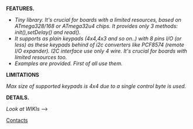 **FEATURES.**

* *Tiny library. It's crucial for boards with a limited resources, based on ATmega328/168 or ATmega32u4 chips. It provides only 3 methods: init(),setDelay() and read().*
* *It supports as plain keypads (4x4,4x3 and so on..) with 8 pins I/O (or less) as these keypads behind of i2c converters like PCF8574 (remote I/O expander). I2C interface use only 4 wire. It's crucial for boards with limited resources too.*
*  *Examples are provided. First of all use them.*

**LIMITATIONS**

*Max size of supported keypads is 4x4 due to a single control byte is used.*

**DETAILS.**

*Look at WIKIs* -->

[Contacts](mailto:akdotvokchusatgmaildotcom)
